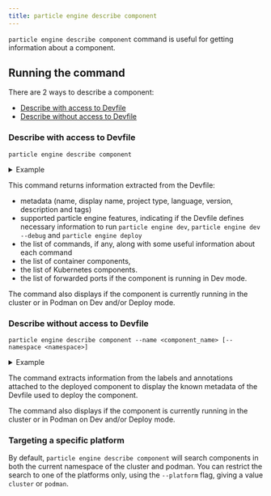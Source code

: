 ```yaml
---
title: particle engine describe component
---
```


`particle engine describe component` command is useful for getting information about a component. 

## Running the command
There are 2 ways to describe a component:
- [Describe with access to Devfile](#describe-with-access-to-devfile)
- [Describe without access to Devfile](#describe-without-access-to-devfile)

### Describe with access to Devfile
```shell
particle engine describe component
```
<details>
<summary>Example</summary>

```shell
$ particle engine describe component
Name: my-nodejs
Display Name: Node.js Runtime
Project Type: nodejs
Language: javascript
Version: 1.0.1
Description: Stack with Node.js 14
Tags: NodeJS, Express, ubi8

Running in: Deploy

Supported particle engine features:
•  Dev: true
•  Deploy: true
•  Debug: true

Commands:
 •  my-install
      Type: exec
      Group: build
      Command Line: "npm install"
      Component: runtime
      Component Type: container
 •  my-run
      Type: exec
      Group: run
      Command Line: "npm start"
      Component: runtime
      Component Type: container
 •  build-image
      Type: apply
      Component: prod-image
      Component Type: image
      Image Name: devfile-nodejs-deploy:latest
 •  deploy-deployment
      Type: apply
      Component: outerloop-deploy
      Component Type: kubernetes
 •  deploy
      Type: composite
      Group: deploy

Container components:
•  runtime

Kubernetes components:
 •  outerloop-deployment
 •  outerloop-service
 •  outerloop-url-ingress
 •  outerloop-url-route

Kubernetes Ingresses:
 •  my-nodejs-app: nodejs.example.com/
 •  my-nodejs-app: nodejs.example.com/foo

Kubernetes Routes:
 •  my-nodejs-app: my-nodejs-app-phmartin-crt-dev.apps.sandbox-m2.ll9k.p1.openshiftapps.com/testpath

```
</details>

This command returns information extracted from the Devfile:
- metadata (name, display name, project type, language, version, description and tags)
- supported particle engine features, indicating if the Devfile defines necessary information to run `particle engine dev`, `particle engine dev --debug` and `particle engine deploy`
- the list of commands, if any, along with some useful information about each command
- the list of container components,
- the list of Kubernetes components.
- the list of forwarded ports if the component is running in Dev mode.

The command also displays if the component is currently running in the cluster or in Podman on Dev and/or Deploy mode.

### Describe without access to Devfile

```shell
particle engine describe component --name <component_name> [--namespace <namespace>]
```
<details>
<summary>Example</summary>

```shell
$ particle engine describe component --name my-nodejs
Name: my-nodejs
Display Name: Unknown
Project Type: nodejs
Language: Unknown
Version: Unknown
Description: Unknown
Tags: 

Running in: Deploy

Supported particle engine features:
 •  Dev: Unknown
 •  Deploy: Unknown
 •  Debug: Unknown

Kubernetes Ingresses:
 •  my-nodejs-app: nodejs.example.com/
 •  my-nodejs-app: nodejs.example.com/foo

Kubernetes Routes:
 •  my-nodejs-app: my-nodejs-app-phmartin-crt-dev.apps.sandbox-m2.ll9k.p1.openshiftapps.com/testpath

```
</details>

The command extracts information from the labels and annotations attached to the deployed component to display the known metadata of the Devfile used to deploy the component.

The command also displays if the component is currently running in the cluster or in Podman on Dev and/or Deploy mode.

### Targeting a specific platform

By default, `particle engine describe component` will search components in both the current namespace of the cluster and podman. You can restrict the search to one of the platforms only, using the `--platform` flag, giving a value `cluster` or `podman`.
